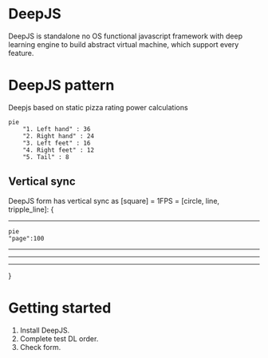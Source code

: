 # DeepJS
DeepJS is standalone no OS functional javascript framework with deep learning engine to build abstract virtual machine, which support every feature.    

# DeepJS pattern
Deepjs based on static pizza rating power calculations
```mermaid
pie
    "1. Left hand" : 36
    "2. Right hand" : 24
    "3. Left feet" : 16
    "4. Right feet" : 12
    "5. Tail" : 8 
```

## Vertical sync
DeepJS form has vertical sync as [square] = 1FPS = [circle, line, tripple_line]:
{

---
```mermaid
pie
"page":100
   ```
---
---
---
}

# Getting started
1. Install DeepJS.
2. Complete test DL order.
3. Check form.

